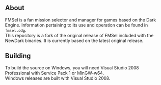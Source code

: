 ## About
FMSel is a fan mission selector and manager for games based on the Dark Engine. Information pertaining to its use and operation can be found in `fmsel.odg`.  
This repository is a fork of the original release of FMSel included with the NewDark binaries. It is currently based on the latest original release.  

## Building
To build the source on Windows, you will need Visual Studio 2008 Professional with Service Pack 1 or MinGW-w64.  
Windows releases are built with Visual Studio 2008.  

